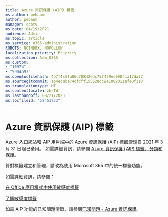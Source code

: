 ```yaml
---
title: Azure 資訊保護 (AIP) 標籤
ms.author: pebaum
author: pebaum
manager: scotv
ms.date: 04/19/2021
audience: Admin
ms.topic: article
ms.service: o365-administration
ROBOTS: NOINDEX, NOFOLLOW
localization_priority: Priority
ms.collection: Adm_O365
ms.custom:
- "10974"
- "9004597"
ms.openlocfilehash: 4b7f4c0fa86d78842edc757459ec008fca17daf7
ms.sourcegitcommit: 1b4ecaba74cfcff155528dc9e1002011afe0f110
ms.translationtype: HT
ms.contentlocale: zh-TW
ms.lasthandoff: 08/21/2021
ms.locfileid: "58451733"
---
```

# <a name="azure-information-protection-aip-labels"></a>Azure 資訊保護 (AIP) 標籤

Azure 入口網站和 AIP 用戶端中的 Azure 資訊保護 (AIP) 標籤管理自 2021 年 3 月 31 日起已棄用。 如需詳細資訊，請參閱 [Azure 資訊保護 (AIP) 標籤、分類和保護](https://docs.microsoft.com/azure/information-protection/aip-classification-and-protection)。

針對標籤建立和管理，請改為使用 Microsoft 365 中的統一標籤功能。 

如需詳細資訊，請參閱：

[在 Office 應用程式中使用敏感度標籤](https://docs.microsoft.com/microsoft-365/compliance/sensitivity-labels-office-apps)

[了解敏感度標籤](https://docs.microsoft.com/microsoft-365/compliance/sensitivity-labels)

如需 AIP 功能的已知問題清單，請參閱[已知問題 - Azure 資訊保護](https://docs.microsoft.com/azure/information-protection/known-issues)。